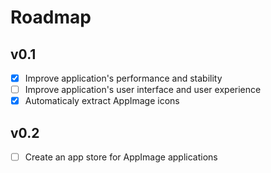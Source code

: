 # Roadmap

## v0.1
- [X] Improve application's performance and stability
- [ ] Improve application's user interface and user experience
- [x] Automaticaly extract AppImage icons

## v0.2
- [ ] Create an app store for AppImage applications
